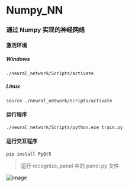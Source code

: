 # Numpy_NN

### 通过 Numpy 实现的神经网络

#### 激活环境

##### Windows

```shell
./neural_network/Scripts/activate
```

##### Linux

```shell
source ./neural_network/Scripts/activate
```

#### 运行程序

```shell
./neural_network/Scripts/python.exe train.py
```

#### 运行交互程序

```shell
pip install PyQt5
```
> 运行 recognize_panel 中的 panel.py 文件

![image](https://user-images.githubusercontent.com/67853082/173358590-26646903-9737-43fa-b142-08632e342ac8.png=200x)
